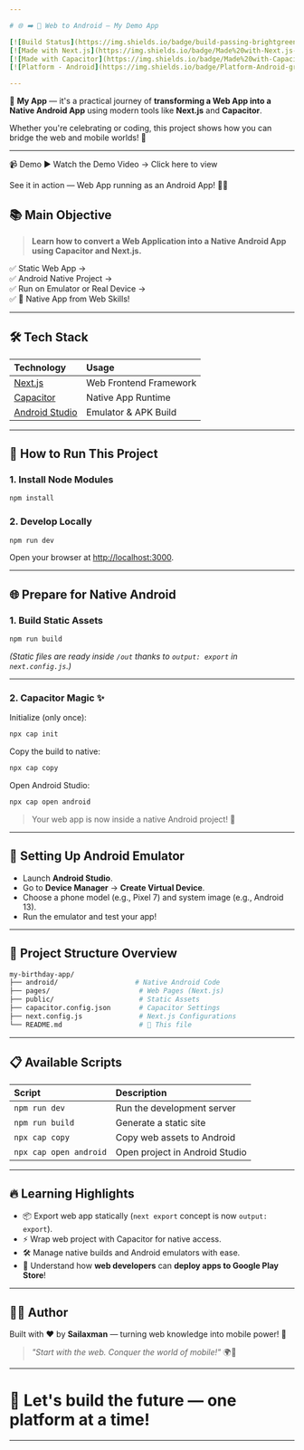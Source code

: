 ```yaml
---

# 🌐 ➡️ 🤖 Web to Android — My Demo App

[![Build Status](https://img.shields.io/badge/build-passing-brightgreen)](https://github.com/)  
[![Made with Next.js](https://img.shields.io/badge/Made%20with-Next.js-000?logo=next.js)](https://nextjs.org/)  
[![Made with Capacitor](https://img.shields.io/badge/Made%20with-Capacitor-003366?logo=capacitor)](https://capacitorjs.com/)  
[![Platform - Android](https://img.shields.io/badge/Platform-Android-green?logo=android)](https://developer.android.com/)

---
```


🎉 **My App** — it's a practical journey of **transforming a Web App into a Native Android App** using modern tools like **Next.js** and **Capacitor**.

Whether you're celebrating or coding, this project shows how you can bridge the web and mobile worlds! 🚀

---

📹 Demo
▶️ Watch the Demo Video → Click here to view

See it in action — Web App running as an Android App! 📱🔥

## 📚 Main Objective

> **Learn how to convert a Web Application into a Native Android App using Capacitor and Next.js.**

✅ Static Web App →  
✅ Android Native Project →  
✅ Run on Emulator or Real Device →  
✅ 📱 Native App from Web Skills!

---

## 🛠️ Tech Stack
| Technology | Usage |
| :-- | :-- |
| [Next.js](https://nextjs.org/) | Web Frontend Framework |
| [Capacitor](https://capacitorjs.com/) | Native App Runtime |
| [Android Studio](https://developer.android.com/studio) | Emulator & APK Build |

---

## 🚀 How to Run This Project

### 1. Install Node Modules
```bash
npm install
```

### 2. Develop Locally
```bash
npm run dev
```
Open your browser at [http://localhost:3000](http://localhost:3000).

---

## 🌐 Prepare for Native Android

### 1. Build Static Assets
```bash
npm run build
```

_(Static files are ready inside `/out` thanks to `output: export` in `next.config.js`.)_

---

### 2. Capacitor Magic ✨

Initialize (only once):
```bash
npx cap init
```

Copy the build to native:
```bash
npx cap copy
```

Open Android Studio:
```bash
npx cap open android
```

> Your web app is now inside a native Android project! 📱

---

## 📱 Setting Up Android Emulator

- Launch **Android Studio**.
- Go to **Device Manager** → **Create Virtual Device**.
- Choose a phone model (e.g., Pixel 7) and system image (e.g., Android 13).
- Run the emulator and test your app!

---

## 🧩 Project Structure Overview

```bash
my-birthday-app/
├── android/                   # Native Android Code
├── pages/                      # Web Pages (Next.js)
├── public/                     # Static Assets
├── capacitor.config.json       # Capacitor Settings
├── next.config.js              # Next.js Configurations
└── README.md                   # 📄 This file
```

---

## 📋 Available Scripts

| Script | Description |
| :-- | :-- |
| `npm run dev` | Run the development server |
| `npm run build` | Generate a static site |
| `npx cap copy` | Copy web assets to Android |
| `npx cap open android` | Open project in Android Studio |

---

## 🔥 Learning Highlights

- 📦 Export web app statically (`next export` concept is now `output: export`).
- ⚡ Wrap web project with Capacitor for native access.
- 🛠 Manage native builds and Android emulators with ease.
- 🎯 Understand how **web developers** can **deploy apps to Google Play Store**!

---

## 👩‍💻 Author

Built with ❤️ by **Sailaxman** — turning web knowledge into mobile power! 🚀

> _"Start with the web. Conquer the world of mobile!"_ 🌍📱

---

# 🚀 Let's build the future — one platform at a time!

---

